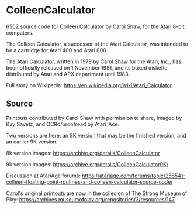 # ColleenCalculator
6502 source code for Colleen Calculator by Carol Shaw, for the Atari 8-bit computers.

The Colleen Calculator, a successor of the Atari Calculator, was intended to be a cartridge for Atari 400 and Atari 800.

The Atari Calculator, written in 1979 by Carol Shaw for the Atari, Inc., has been officially released on 1 November 1981, and its boxed diskette distributed by Atari and APX department until 1983.

Full story on Wikipedia: https://en.wikipedia.org/wiki/Atari_Calculator

## Source
Printouts contributed by Carol Shaw with permission to share, imaged by Kay Savetz, and OCRd/proofread by Atari_Ace.

Two versions are here: an 8K version that may be the finished version, and an earlier 9K version.

8k version images: https://archive.org/details/ColleenCalculator

9k version images: https://archive.org/details/ColleenCalculator9K/

Discussion at AtariAge forums: https://atariage.com/forums/topic/256541-colleen-floating-point-routines-and-colleen-calculator-source-code/

Carol's original printouts are now in the collecion of The Strong Museum of Play: https://archives.museumofplay.org/repositories/3/resources/147
